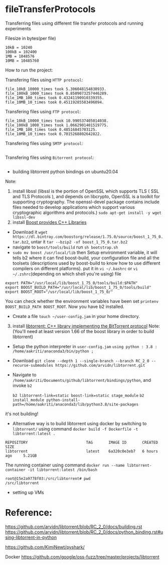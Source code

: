 # fileTransferProtocols
Transferring files using different file transfer protocols and running experiments

Filesize in bytes(per file)
```
10kB = 10240
100kB = 102400
1MB = 1048576
10MB = 10485760
```
How to run the project:

Transfering files using `HTTP protocol`:
```shell
file_10kB_10000_times took 5.306048154830933.
file_100kB_1000_times took 0.8509073257446289.
file_1MB_100_times took 0.43241190910339355.
file_10MB_10_times took 0.45119285583496094.
```

Transfering files using `FTP protocol`:
```shell
file_10kB_10000_times took 10.990537405014038.
file_100kB_1000_times took 1.0662901401519775.
file_1MB_100_times took 0.48516845703125.
file_10MB_10_times took 0.7015268802642822.
```

Transfering files using `SMTP protocol`:
```shell

```

Transfering files using `Bitorrent protocol`:
```shell

```


- building libtorrent python bindings on ubuntu20.04
    
Note:
1. install libssl
(libssl is the portion of OpenSSL which supports TLS ( SSL and TLS Protocols ), and depends on libcrypto, 
OpenSSL is a toolkit for supporting cryptography. The openssl-devel package contains include files needed 
to develop applications which support various cryptographic algorithms and protocols.)
`sudo apt-get install -y wget libssl-dev`
2. install [Boost provides C++ Libraries](https://github.com/boostorg/boost)
- Download it `wget https://dl.bintray.com/boostorg/release/1.75.0/source/boost_1_75_0.tar.bz2`, untar it `tar --bzip2 -xf boost_1_75_0.tar.bz2`
- navigate to `boost/tools/build` run `sh bootstrap.sh` 
- `sudo mv boost /usr/local/lib` then Setup environment variable, it will tells b2 where it can find boost-build, your configuration file and all the toolsets (descriptions used by boost-build to know how to use different compilers on different platforms).
put it in `vi ~/.bashrc` or `vi ~/.zshrc`(depending on which shell you're using) file
```shell
export PATH="/usr/local/lib/boost_1_75_0/tools/build:$PATH"
export BOOST_BUILD_PATH="/usr/local/lib/boost_1_75_0/tools/build"
export BOOST_ROOT="/usr/local/lib/boost_1_75_0/"

```
You can check whether the environment variables have been set `printenv BOOST_BUILD_PATH BOOST_ROOT`. Now you have b2 installed.
- Create a file `touch ~/user-config.jam` in your home directory.   

3. install [libtorrent: C++ library implementing the BitTorrent protocol](https://github.com/arvidn/libtorrent)
Note:(You'll need at least version 1.66 of the boost library in order to build libtorrent)
- Setup the python interpreter in `user-config.jam`
   `using python : 3.8 : /home/aakriti/anaconda3/bin/python ;`
- Download `git clone --depth 1 --single-branch --branch RC_2_0 --recurse-submodules https://github.com/arvidn/libtorrent.git`
- Navigate to `/home/aakriti/Documents/github/libtorrent/bindings/python`, and invoke `b2`
  
  `b2 libtorrent-link=static boost-link=static stage_module`
  `b2 install_module python-install-path=/home/aakriti/anaconda3/lib/python3.8/site-packages`
   
it's not building!

- Alternative way is to build libtorrent using docker by switching to `libtorrent/` using command `docker build -f Dockerfile -t libtorrent:latest .`
```shell
REPOSITORY                          TAG       IMAGE ID       CREATED         SIZE
libtorrent                          latest    6a320c0e3eb7   6 hours ago     5.21GB
```
The running container using command `docker run --name libtorrent-container -it libtorrent:latest /bin/bash`
```shell
root@15e2a9778f03:/src/libtorrent# pwd
/src/libtorrent
```


- setting up VMs


# Reference:
https://github.com/arvidn/libtorrent/blob/RC_2_0/docs/building.rst
https://github.com/arvidn/libtorrent/blob/RC_2_0/docs/python_binding.rst#using-libtorrent-in-python

https://github.com/KimiNewt/pyshark/

Docker
https://github.com/google/oss-fuzz/tree/master/projects/libtorrent
